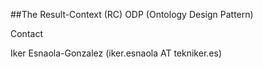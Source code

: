 ##The Result-Context (RC) ODP (Ontology Design Pattern)

Contact

Iker Esnaola-Gonzalez (iker.esnaola AT tekniker.es)

